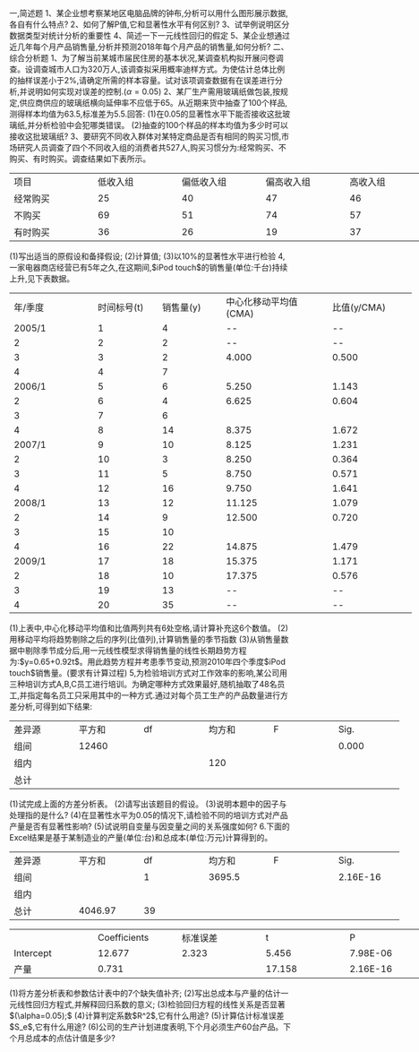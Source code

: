 一,简述题
 1、某企业想考察某地区电脑品牌的钟布,分析可以用什么图形展示数据,各自有什么特点?
 2、如何了解P值,它和显著性水平有何区别?
 3、试举例说明区分数据类型对统计分析的重要性
 4、简述一下一元线性回归的假定
 5、某企业想通过近几年每个月产品销售量,分析并预测2018年每个月产品的销售量,如何分析?
 二、综合分析题
 1、为了解当前某城市届民住房的基本状况,某调查机构拟开展问卷调查。设调查城市人口为320万人,该调查拟采用概率迪样方式。为使估计总体比例的抽样误差小于2%,请确定所需的样本容量。试对该项调查数据有在误差进行分析,并说明如何实现对误差的控制.$(\alpha =0.05)$
 2、某厂生产需用玻璃纸做包装,按规定,供应商供应的玻璃纸横向延伸率不应低于65。从近期来货中抽查了100个样品,测得样本均值为63.5,标准差为5.5.回答:
 (1)在0.05的显著性水平下能否接收这批玻璃纸,并分析检验中会犯哪类错误。
 (2)抽查的100个样品的样本均值为多少时可以接收这批玻璃纸?
 3、要研究不同收入群体对某特定商品是否有相同的购买习惯,市场研究人员调查了四个不同收入组的消费者共527人,购买习惯分为:经常购买、不购买、有时购买。调查结果如下表所示。
 <table data-lake-id="eU3pM" id="eU3pM" margin="true" width-mode="contain" class="lake-table" style="width: 750px"><colgroup><col width="150"><col width="150"><col width="150"><col width="150"><col width="150"></colgroup><tbody><tr data-lake-id="ucac70f40" id="ucac70f40"><td data-lake-id="ucd0bc4c1" id="ucd0bc4c1">项目
 </td><td data-lake-id="u73233628" id="u73233628">低收入组
 </td><td data-lake-id="u05dfd2d8" id="u05dfd2d8">偏低收入组
 </td><td data-lake-id="u0abf2f43" id="u0abf2f43">偏高收入组
 </td><td data-lake-id="u50fec9f8" id="u50fec9f8">高收入组
 </td></tr><tr data-lake-id="u3fe4e4d7" id="u3fe4e4d7"><td data-lake-id="ufc64b71b" id="ufc64b71b">经常购买
 </td><td data-lake-id="u467f7d6e" id="u467f7d6e">25
 </td><td data-lake-id="u8c5ba395" id="u8c5ba395">40
 </td><td data-lake-id="u1298e716" id="u1298e716">47
 </td><td data-lake-id="u8617fad2" id="u8617fad2">46
 </td></tr><tr data-lake-id="u9845c637" id="u9845c637"><td data-lake-id="u11f6f947" id="u11f6f947">不购买
 </td><td data-lake-id="u4c265e25" id="u4c265e25">69
 </td><td data-lake-id="u2e3cff03" id="u2e3cff03">51
 </td><td data-lake-id="ub9fd4990" id="ub9fd4990">74
 </td><td data-lake-id="u122ba7ba" id="u122ba7ba">57
 </td></tr><tr data-lake-id="u5199f783" id="u5199f783"><td data-lake-id="u5105901f" id="u5105901f">有时购买
 </td><td data-lake-id="u0b765a9e" id="u0b765a9e">36
 </td><td data-lake-id="uc21b6041" id="uc21b6041">26
 </td><td data-lake-id="udfba476c" id="udfba476c">19
 </td><td data-lake-id="u5cd36563" id="u5cd36563">37
 </td></tr></tbody></table>(1)写出适当的原假设和备择假设;
 (2)计算值;
 (3)以10%的显著性水平进行检验
 4,一家电器商店经营已有5年之久,在这期间,$iPod touch$的销售量(单位:千台)持续上升,见下表数据。
 <table data-lake-id="MAwjz" id="MAwjz" margin="true" width-mode="contain" class="lake-table" style="width: 719px"><colgroup><col width="150"><col width="115"><col width="114"><col width="190"><col width="150"></colgroup><tbody><tr data-lake-id="u46ac5e92" id="u46ac5e92"><td data-lake-id="uf5b955f5" id="uf5b955f5">年/季度
 </td><td data-lake-id="ud5ea3211" id="ud5ea3211">时间标号(t)
 </td><td data-lake-id="u673c7531" id="u673c7531">销售量(y)
 </td><td data-lake-id="u2b40b900" id="u2b40b900">中心化移动平均值(CMA)
 </td><td data-lake-id="u3adf8e0f" id="u3adf8e0f">比值(y/CMA)
 </td></tr><tr data-lake-id="uc4d89ec8" id="uc4d89ec8"><td data-lake-id="u04a6bd53" id="u04a6bd53">2005/1
 </td><td data-lake-id="ud627dd0f" id="ud627dd0f">1
 </td><td data-lake-id="ufaab8484" id="ufaab8484">4
 </td><td data-lake-id="u3ea8d299" id="u3ea8d299">--
 </td><td data-lake-id="u050054ab" id="u050054ab">--
 </td></tr><tr data-lake-id="u4898c1cd" id="u4898c1cd"><td data-lake-id="u20e3c8f0" id="u20e3c8f0">2
 </td><td data-lake-id="u498f2414" id="u498f2414">2
 </td><td data-lake-id="u62d29629" id="u62d29629">2
 </td><td data-lake-id="uf90daa65" id="uf90daa65">--
 </td><td data-lake-id="u4145187c" id="u4145187c">--
 </td></tr><tr data-lake-id="ua1752e66" id="ua1752e66"><td data-lake-id="u3b55b70d" id="u3b55b70d">3
 </td><td data-lake-id="uc417cfe7" id="uc417cfe7">3
 </td><td data-lake-id="u3a0c4711" id="u3a0c4711">2
 </td><td data-lake-id="uc9c4fae0" id="uc9c4fae0">4.000
 </td><td data-lake-id="u39348953" id="u39348953">0.500
 </td></tr><tr data-lake-id="u6567faf7" id="u6567faf7"><td data-lake-id="uf80ac3f2" id="uf80ac3f2">4
 </td><td data-lake-id="u34ecb16f" id="u34ecb16f">4
 </td><td data-lake-id="u5fe20639" id="u5fe20639">7
 </td><td data-lake-id="ueefb6ccd" id="ueefb6ccd">

 </td><td data-lake-id="uc9ffa058" id="uc9ffa058">

 </td></tr><tr data-lake-id="u40caf529" id="u40caf529"><td data-lake-id="u8e92b048" id="u8e92b048">2006/1
 </td><td data-lake-id="u5da49f4f" id="u5da49f4f">5
 </td><td data-lake-id="uf33ece69" id="uf33ece69">6
 </td><td data-lake-id="uf58ded3d" id="uf58ded3d">5.250
 </td><td data-lake-id="u98757ed4" id="u98757ed4">1.143
 </td></tr><tr data-lake-id="u71868a61" id="u71868a61"><td data-lake-id="u8b8cdb32" id="u8b8cdb32">2
 </td><td data-lake-id="u85e3b663" id="u85e3b663">6
 </td><td data-lake-id="u24989fe4" id="u24989fe4">4
 </td><td data-lake-id="u13270997" id="u13270997">6.625
 </td><td data-lake-id="u1b0f65b7" id="u1b0f65b7">0.604
 </td></tr><tr data-lake-id="ud28aab1a" id="ud28aab1a"><td data-lake-id="u29e2846d" id="u29e2846d">3
 </td><td data-lake-id="ue879b75e" id="ue879b75e">7
 </td><td data-lake-id="u51c2a44f" id="u51c2a44f">6
 </td><td data-lake-id="uce557190" id="uce557190">

 </td><td data-lake-id="ub8aed416" id="ub8aed416">

 </td></tr><tr data-lake-id="u78e9ca7b" id="u78e9ca7b"><td data-lake-id="uf5bd53e4" id="uf5bd53e4">4
 </td><td data-lake-id="u0310bc35" id="u0310bc35">8
 </td><td data-lake-id="u09153431" id="u09153431">14
 </td><td data-lake-id="ud3b5cf32" id="ud3b5cf32">8.375
 </td><td data-lake-id="udd2f15db" id="udd2f15db">1.672
 </td></tr><tr data-lake-id="u18ad1ba4" id="u18ad1ba4"><td data-lake-id="uf78724d1" id="uf78724d1">2007/1
 </td><td data-lake-id="u12674ff7" id="u12674ff7">9
 </td><td data-lake-id="u97835c74" id="u97835c74">10
 </td><td data-lake-id="u61a02300" id="u61a02300">8.125
 </td><td data-lake-id="ub91a6c1a" id="ub91a6c1a">1.231
 </td></tr><tr data-lake-id="ue936282d" id="ue936282d"><td data-lake-id="u733a2e20" id="u733a2e20">2
 </td><td data-lake-id="u0642b089" id="u0642b089">10
 </td><td data-lake-id="u031697f1" id="u031697f1">3
 </td><td data-lake-id="ue9560628" id="ue9560628">8.250
 </td><td data-lake-id="ue49e8c52" id="ue49e8c52">0.364
 </td></tr><tr data-lake-id="u8cb79873" id="u8cb79873"><td data-lake-id="ue8d351e1" id="ue8d351e1">3
 </td><td data-lake-id="ud4bc2e38" id="ud4bc2e38">11
 </td><td data-lake-id="u37e688e3" id="u37e688e3">5
 </td><td data-lake-id="ubf18c801" id="ubf18c801">8.750
 </td><td data-lake-id="u2e947cbb" id="u2e947cbb">0.571
 </td></tr><tr data-lake-id="u1fdebbc1" id="u1fdebbc1"><td data-lake-id="u52046b91" id="u52046b91">4
 </td><td data-lake-id="u470c8814" id="u470c8814">12
 </td><td data-lake-id="u998992c8" id="u998992c8">16
 </td><td data-lake-id="u804d76ec" id="u804d76ec">9.750
 </td><td data-lake-id="u3643f7dd" id="u3643f7dd">1.641
 </td></tr><tr data-lake-id="uad782627" id="uad782627"><td data-lake-id="ub3acb80e" id="ub3acb80e">2008/1
 </td><td data-lake-id="ufbe9da98" id="ufbe9da98">13
 </td><td data-lake-id="ub813416a" id="ub813416a">12
 </td><td data-lake-id="u669566c4" id="u669566c4">11.125
 </td><td data-lake-id="u3259caaa" id="u3259caaa">1.079
 </td></tr><tr data-lake-id="u840bd280" id="u840bd280"><td data-lake-id="u87a7d56f" id="u87a7d56f">2
 </td><td data-lake-id="u81e2db02" id="u81e2db02">14
 </td><td data-lake-id="u44baf400" id="u44baf400">9
 </td><td data-lake-id="u154fa335" id="u154fa335">12.500
 </td><td data-lake-id="u4dfe0024" id="u4dfe0024">0.720
 </td></tr><tr data-lake-id="u6b14296f" id="u6b14296f"><td data-lake-id="uc23f5865" id="uc23f5865">3
 </td><td data-lake-id="ufb5dc370" id="ufb5dc370">15
 </td><td data-lake-id="u75326f2a" id="u75326f2a">10
 </td><td data-lake-id="u55149a44" id="u55149a44">

 </td><td data-lake-id="uc5f9af30" id="uc5f9af30">

 </td></tr><tr data-lake-id="u5dd46aed" id="u5dd46aed"><td data-lake-id="u1b254874" id="u1b254874">4
 </td><td data-lake-id="u8b4a45bd" id="u8b4a45bd">16
 </td><td data-lake-id="u3ecbf2c1" id="u3ecbf2c1">22
 </td><td data-lake-id="u7d9e420d" id="u7d9e420d">14.875
 </td><td data-lake-id="u6eeca8bc" id="u6eeca8bc">1.479
 </td></tr><tr data-lake-id="u804af817" id="u804af817"><td data-lake-id="u7879cad6" id="u7879cad6">2009/1
 </td><td data-lake-id="u89e2f4ae" id="u89e2f4ae">17
 </td><td data-lake-id="ud523ef33" id="ud523ef33">18
 </td><td data-lake-id="uc07171b8" id="uc07171b8">15.375
 </td><td data-lake-id="u8890935a" id="u8890935a">1.171
 </td></tr><tr data-lake-id="u93d47369" id="u93d47369"><td data-lake-id="u94f85c6d" id="u94f85c6d">2
 </td><td data-lake-id="ua12fbe46" id="ua12fbe46">18
 </td><td data-lake-id="ub89c1544" id="ub89c1544">10
 </td><td data-lake-id="u7e4314e1" id="u7e4314e1">17.375
 </td><td data-lake-id="u222c6eab" id="u222c6eab">0.576
 </td></tr><tr data-lake-id="udf7e4743" id="udf7e4743"><td data-lake-id="u7d93c4f6" id="u7d93c4f6">3
 </td><td data-lake-id="u20a2c2e5" id="u20a2c2e5">19
 </td><td data-lake-id="u3ceae1af" id="u3ceae1af">13
 </td><td data-lake-id="u6dbbaad5" id="u6dbbaad5">--
 </td><td data-lake-id="u0e599991" id="u0e599991">--
 </td></tr><tr data-lake-id="ub30e4cf0" id="ub30e4cf0"><td data-lake-id="uaa025183" id="uaa025183">4
 </td><td data-lake-id="u794d8829" id="u794d8829">20
 </td><td data-lake-id="ub4bbf5d1" id="ub4bbf5d1">35
 </td><td data-lake-id="ua4590b5b" id="ua4590b5b">--
 </td><td data-lake-id="u574ea56a" id="u574ea56a">--
 </td></tr></tbody></table>(1)上表中,中心化移动平均值和比值两列共有6处空格,请计算补充这6个数值。
 (2)用移动平均将趋势剔除之后的序列(比值列),计算销售量的季节指数
 (3)从销售量数据中剔除季节成分后,用一元线性模型求得销售量的线性长期趋势方程为:$y=0.65+0.92t$。用此趋势方程并考患季节变动,预测2010年四个季度$iPod touch$销售量。(要求有计算过程)
 5,为检验培训方式对工作效率的影响,某公司用三种培训方式A,B,C员工进行培训。为确定哪种方式效果最好,随机抽取了48名员工,并指定每名员工只采用其中的一种方式.通过对每个员工生产的产品数量进行方差分析,可得到如下结果:
 <table data-lake-id="y72WK" id="y72WK" width-mode="contain" class="lake-table" style="width: 697px"><colgroup><col width="116"><col width="116"><col width="116"><col width="116"><col width="116"><col width="117"></colgroup><tbody><tr data-lake-id="u242e05dc" id="u242e05dc"><td data-lake-id="u67c8c2f5" id="u67c8c2f5">差异源 
 </td><td data-lake-id="uca2b39a2" id="uca2b39a2">平方和
 </td><td data-lake-id="u31cb2046" id="u31cb2046">df
 </td><td data-lake-id="u8d0a279c" id="u8d0a279c">均方和
 </td><td data-lake-id="u4a444aef" id="u4a444aef">F
 </td><td data-lake-id="u4256089a" id="u4256089a">Sig.
 </td></tr><tr data-lake-id="u2726d52d" id="u2726d52d"><td data-lake-id="uae40d3ac" id="uae40d3ac">组间
 </td><td data-lake-id="u2abc9a2b" id="u2abc9a2b">12460
 </td><td data-lake-id="u21a757b6" id="u21a757b6"></td><td data-lake-id="u3d64180a" id="u3d64180a"></td><td data-lake-id="u0d2a040e" id="u0d2a040e"></td><td data-lake-id="u207e5e70" id="u207e5e70">0.000
 </td></tr><tr data-lake-id="u3241abd9" id="u3241abd9"><td data-lake-id="uf3798d53" id="uf3798d53">组内
 </td><td data-lake-id="u6d470e94" id="u6d470e94"></td><td data-lake-id="u9bc6a9e1" id="u9bc6a9e1"></td><td data-lake-id="ucd743064" id="ucd743064">120
 </td><td data-lake-id="u870df78b" id="u870df78b"></td><td data-lake-id="u48bacc51" id="u48bacc51"></td></tr><tr data-lake-id="ucb3274ee" id="ucb3274ee"><td data-lake-id="ucb4136fa" id="ucb4136fa">总计
 </td><td data-lake-id="uc9b0770b" id="uc9b0770b"></td><td data-lake-id="u4ac7c76f" id="u4ac7c76f"></td><td data-lake-id="u08fee583" id="u08fee583"></td><td data-lake-id="u7ce75f98" id="u7ce75f98"></td><td data-lake-id="ubcfeb780" id="ubcfeb780"></td></tr></tbody></table>(1)试完成上面的方差分析表。
 (2)请写出该题目的假设。
 (3)说明本题中的因子与处理指的是什么?
 (4)在显著性水平为0.05的情况下,请检验不同的培训方式对产品产量是否有显著性影响?
 (5)试说明自变量与因变量之间的关系强度如何?
 6.下面的Excel结果是基于某制造业的产量(单位:台)和总成本(单位:万元)计算得到的。
 <table data-lake-id="nfFev" id="nfFev" width-mode="contain" class="lake-table" style="width: 697px"><colgroup><col width="116"><col width="116"><col width="116"><col width="116"><col width="116"><col width="117"></colgroup><tbody><tr data-lake-id="ufc4a2737" id="ufc4a2737"><td data-lake-id="u3fd742e0" id="u3fd742e0">差异源 
 </td><td data-lake-id="ud180ff18" id="ud180ff18">平方和
 </td><td data-lake-id="u9a7663df" id="u9a7663df">df
 </td><td data-lake-id="u00f842a9" id="u00f842a9">均方和
 </td><td data-lake-id="u408877d7" id="u408877d7">F
 </td><td data-lake-id="uc7bb9d3f" id="uc7bb9d3f">Sig.
 </td></tr><tr data-lake-id="u7dc556d5" id="u7dc556d5"><td data-lake-id="ue39bcf89" id="ue39bcf89">组间
 </td><td data-lake-id="u080f902f" id="u080f902f">​

 </td><td data-lake-id="uc1a8c890" id="uc1a8c890">1
 </td><td data-lake-id="udc3a41b7" id="udc3a41b7"> 3695.5
 </td><td data-lake-id="ud667535d" id="ud667535d"></td><td data-lake-id="u776a9fda" id="u776a9fda"> 2.16E-16
 </td></tr><tr data-lake-id="ud980a066" id="ud980a066"><td data-lake-id="u46392b32" id="u46392b32">组内
 </td><td data-lake-id="ud17a96af" id="ud17a96af"></td><td data-lake-id="u144887e6" id="u144887e6"></td><td data-lake-id="ud0a51401" id="ud0a51401">​

 </td><td data-lake-id="ufeb3efa6" id="ufeb3efa6"></td><td data-lake-id="uacd36155" id="uacd36155"></td></tr><tr data-lake-id="u27b58bb2" id="u27b58bb2"><td data-lake-id="ue52be402" id="ue52be402">总计
 </td><td data-lake-id="u19dd55ae" id="u19dd55ae">4046.97
 </td><td data-lake-id="ua4849702" id="ua4849702">39
 </td><td data-lake-id="u4daaf402" id="u4daaf402"></td><td data-lake-id="u4fb3dd12" id="u4fb3dd12"></td><td data-lake-id="ucf4bd340" id="ucf4bd340"></td></tr></tbody></table><table data-lake-id="YZD2i" id="YZD2i" width-mode="contain" class="lake-table" style="width: 750px"><colgroup><col width="150"><col width="150"><col width="150"><col width="150"><col width="150"></colgroup><tbody><tr data-lake-id="u5b15d822" id="u5b15d822"><td data-lake-id="ub8f7ef32" id="ub8f7ef32"></td><td data-lake-id="u432755f5" id="u432755f5">Coefficients
 </td><td data-lake-id="u00091ab0" id="u00091ab0">标准误差
 </td><td data-lake-id="u153930bd" id="u153930bd">t
 </td><td data-lake-id="u20cd9219" id="u20cd9219">P
 </td></tr><tr data-lake-id="u04e5dd46" id="u04e5dd46"><td data-lake-id="uc78c1033" id="uc78c1033"> Intercept
 </td><td data-lake-id="ub6892629" id="ub6892629">12.677
 </td><td data-lake-id="uaa0d1b0a" id="uaa0d1b0a"> 2.323
 </td><td data-lake-id="u305bd292" id="u305bd292"> 5.456
 </td><td data-lake-id="u9706df44" id="u9706df44"> 7.98E-06
 </td></tr><tr data-lake-id="ufa8f742f" id="ufa8f742f"><td data-lake-id="u4bf105a2" id="u4bf105a2">产量
 </td><td data-lake-id="u8e9edae9" id="u8e9edae9">0.731
 </td><td data-lake-id="u97c862c2" id="u97c862c2"></td><td data-lake-id="u12275466" id="u12275466">17.158
 </td><td data-lake-id="uce5f1c52" id="uce5f1c52">2.16E-16
 </td></tr></tbody></table>(1)将方差分析表和参数估计表中的7个缺失值补齐;
 (2)写出总成本与产量的估计一元线性回归方程式,并解释回归系数的意义;
 (3)检验回归方程的线性关系是否显著$(\alpha=0.05);$
 (4)计算判定系数$R^2$,它有什么用途?
 (5)计算估计标准误差$S_e$,它有什么用途?
 (6)公司的生产计划进度表明,下个月必须生产60台产品。下个月总成本的点估计值是多少?
 ​

 